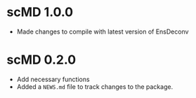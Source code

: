 # scMD 1.0.0

* Made changes to compile with latest version of EnsDeconv

# scMD 0.2.0

* Add necessary functions
* Added a `NEWS.md` file to track changes to the package.
